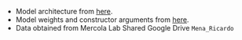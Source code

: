 - Model architecture from [here](https://github.com/antonior92/ecg-age-prediction/tree/f9801bbe7eb2ce8c5416f5d3d4182c7302813dec).
- Model weights and constructor arguments from [here](https://www.dropbox.com/s/thvqwaryeo8uemo/).
- Data obtained from Mercola Lab Shared Google Drive `Mena_Ricardo`
